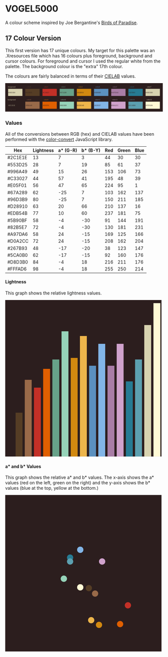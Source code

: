 # VOGEL5000

A colour scheme inspired by Joe Bergantine's [Birds of Paradise](https://github.com/bergantine/Birds-of-Paradise).

## 17 Colour Version

This first version has 17 unique colours.  My target for this palette was an .Xresources file which has 16 colours plus foreground, background and cursor colours.  For foreground and cursor I used the regular white from the palette.  The background colour is the "extra" 17th colour.

The colours are fairly balanced in terms of their [CIELAB](https://en.wikipedia.org/wiki/CIELAB_color_space) values.

<img src="./swatch.svg">

### Values

All of the conversions between RGB (hex) and CIELAB values have been performed with the [color-convert](https://github.com/Qix-/color-convert) JavaScript library.

Hex  | Lightness  | a* (G-R)  | b* (B-Y)  | Red  | Green  | Blue
--- | --- | --- | --- | --- | --- | ---
#2C1E1E  | 13  | 7  | 3  | 44  | 30  | 30
#553D25  | 28  | 7  | 19  | 85  | 61  | 37
#996A49  | 49  | 15  | 26  | 153  | 106  | 73
#C33027  | 44  | 57  | 41  | 195  | 48  | 39
#E05F01  | 56  | 47  | 65  | 224  | 95  | 1
#67A289  | 62  | -25  | 7  | 103  | 162  | 137
#96D3B9  | 80  | -25  | 7  | 150  | 211  | 185
#D28910  | 63  | 20  | 66  | 210  | 137  | 16
#EDB54B  | 77  | 10  | 60  | 237  | 181  | 75
#5B90BF  | 58  | -4  | -30  | 91  | 144  | 191
#82B5E7  | 72  | -4  | -30  | 130  | 181  | 231
#A97DA6  | 58  | 24  | -15  | 169  | 125  | 166
#D0A2CC  | 72  | 24  | -15  | 208  | 162  | 204
#267B93  | 48  | -17  | -20  | 38  | 123  | 147
#5CA0B0  | 62  | -17  | -15  | 92  | 160  | 176
#D8D3B0  | 84  | -4  | 18  | 216  | 211  | 176
#FFFAD6  | 98  | -4  | 18  | 255  | 250  | 214


#### Lightness

This graph shows the relative lightness values.

<img src="./lab_lightness.png">

#### a* and b* Values

This graph shows the relative a* and b* values.  The x-axis shows the a* values (red on the left, green on the right) and the y-axis shows the b* values (blue at the top, yellow at the bottom.)

<img src="./lab_abscatter.png">
